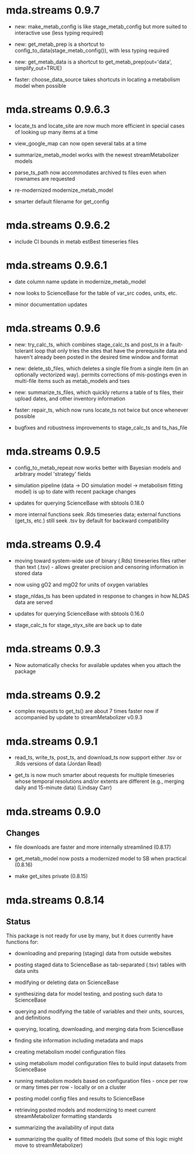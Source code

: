 # mda.streams 0.9.7

* new: make_metab_config is like stage_metab_config but more suited to
interactive use (less typing required)

* new: get_metab_prep is a shortcut to config_to_data(stage_metab_config()),
with less typing required

* new: get_metab_data is a shortcut to get_metab_prep(out='data',
simplify_out=TRUE)

* faster: choose_data_source takes shortcuts in locating a metabolism model when
possible

# mda.streams 0.9.6.3

* locate_ts and locate_site are now much more efficient in special cases of 
looking up many items at a time

* view_google_map can now open several tabs at a time

* summarize_metab_model works with the newest streamMetabolizer models

* parse_ts_path now accommodates archived ts files even when rownames are 
requested

* re-modernized modernize_metab_model

* smarter default filename for get_config

# mda.streams 0.9.6.2

* include CI bounds in metab estBest timeseries files

# mda.streams 0.9.6.1

* date column name update in modernize_metab_model

* now looks to ScienceBase for the table of var_src codes, units, etc.

* minor documentation updates

# mda.streams 0.9.6

* new: try_calc_ts, which combines stage_calc_ts and post_ts in a fault-tolerant
loop that only tries the sites that have the prerequisite data and haven't 
already been posted in the desired time window and format

* new: delete_sb_files, which deletes a single file from a single item (in an 
optionally vectorized way). permits corrections of mis-postings even in 
multi-file items such as metab_models and tses

* new: summarize_ts_files, which quickly returns a table of ts files, their 
upload dates, and other inventory information

* faster: repair_ts, which now runs locate_ts not twice but once whenever 
possible

* bugfixes and robustness improvements to stage_calc_ts and ts_has_file

# mda.streams 0.9.5

* config_to_metab_repeat now works better with Bayesian models and arbitrary 
model 'strategy' fields

* simulation pipeline (data -> DO simulation model -> metabolism fitting model) 
is up to date with recent package changes

* updates for querying ScienceBase with sbtools 0.18.0

* more internal functions seek .Rds timeseries data; external functions (get_ts,
etc.) still seek .tsv by default for backward compatibility

# mda.streams 0.9.4

* moving toward system-wide use of binary (.Rds) timeseries files rather than 
text (.tsv) - allows greater precision and censoring information in stored data

* now using gO2 and mgO2 for units of oxygen variables

* stage_nldas_ts has been updated in response to changes in how NLDAS data are 
served

* updates for querying ScienceBase with sbtools 0.16.0

* stage_calc_ts for stage_styx_site are back up to date

# mda.streams 0.9.3

* Now automatically checks for available updates when you attach the package

# mda.streams 0.9.2

* complex requests to get_ts() are about 7 times faster now if accompanied by 
update to streamMetabolizer v0.9.3

# mda.streams 0.9.1

* read_ts, write_ts, post_ts, and download_ts now support either .tsv or .Rds 
versions of data (Jordan Read)

* get_ts is now much smarter about requests for multiple timeseries whose 
temporal resolutions and/or extents are different (e.g., merging daily and 
15-minute data) (Lindsay Carr)

# mda.streams 0.9.0

## Changes

* file downloads are faster and more internally streamlined (0.8.17)

* get_metab_model now posts a modernized model to SB when practical (0.8.16)

* make get_sites private (0.8.15)

# mda.streams 0.8.14

## Status

This package is not ready for use by many, but it does currently have functions 
for:

* downloading and preparing (staging) data from outside websites

* posting staged data to ScienceBase as tab-separated (.tsv) tables with data 
units

* modifying or deleting data on ScienceBase

* synthesizing data for model testing, and posting such data to ScienceBase

* querying and modifying the table of variables and their units, sources, and 
definitions

* querying, locating, downloading, and merging data from ScienceBase

* finding site information including metadata and maps

* creating metabolism model configuration files

* using metabolism model configuration files to build input datasets from 
ScienceBase

* running metabolism models based on configuration files - once per row or many 
times per row - locally or on a cluster

* posting model config files and results to ScienceBase

* retrieving posted models and modernizing to meet current streamMetabolizer 
formatting standards

* summarizing the availability of input data

* summarizing the quality of fitted models (but some of this logic might move to
streamMetabolizer)